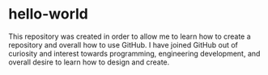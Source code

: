 # hello-world
This repository was created in order to allow me to learn how to create a repository and overall how to use GitHub. I have joined GitHub out of curiosity and interest towards programming, engineering development, and overall desire to learn how to design and create.
